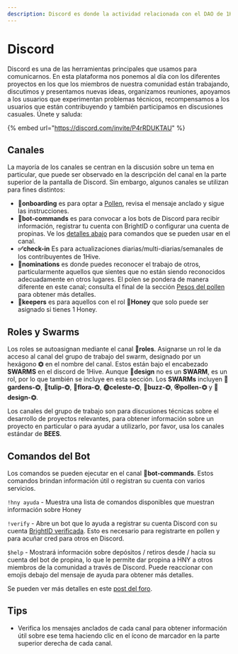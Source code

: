 ```yaml
---
description: Discord es donde la actividad relacionada con el DAO de 1Hive es discutida.
---
```


# Discord



Discord es una de las herramientas principales que usamos para comunicarnos. En esta plataforma nos ponemos al día con los diferentes proyectos en los que los miembros de nuestra comunidad están trabajando, discutimos y presentamos nuevas ideas, organizamos reuniones, apoyamos a los usuarios que experimentan problemas técnicos, recompensamos a los usuarios que están contribuyendo y también participamos en discusiones casuales. Únete y saluda:

{% embed url="https://discord.com/invite/P4rRDUKTAU" %}

## Canales

La mayoría de los canales se centran en la discusión sobre un tema en particular, que puede ser observado en la descripción del canal en la parte superior de la pantalla de Discord. Sin embargo, algunos canales se utilizan para fines distintos:

* **🐛onboarding** es para optar a [Pollen](../acquiring-honey/pollen.md), revisa el mensaje anclado y sigue las instrucciones.
* **🤖bot-commands** es para convocar a los bots de Discord para recibir información, registrar tu cuenta con BrightID o configurar una cuenta de propinas. Ve los [detalles abajo](discord.md#bot-commands) para comandos que se pueden usar en el canal. 
* **✅check-in** Es para actualizaciones diarias/multi-diarias/semanales de los contribuyentes de 1Hive.
* **🍄nominations** es donde puedes reconocer el trabajo de otros, particularmente aquellos que sientes que no están siendo reconocidos adecuadamente en otros lugares. El polen se pondera de manera diferente en este canal; consulta el final de la sección [Pesos del pollen](../acquiring-honey/pollen.md) para obtener más detalles.
* 🍯**keepers** es para aquellos con el rol 🍯**Honey** que solo puede ser asignado si tienes 1 Honey.

## Roles y Swarms

Los roles se autoasignan mediante el canal **🧚roles**. Asignarse un rol le da acceso al canal del grupo de trabajo del swarm, designado por un hexágono **⏣** en el nombre del canal. Estos están bajo el encabezado **SWARMS** en el discord de  1Hive. Aunque **🌈design** no es un **SWARM**, es un rol, por lo que también se incluye en esta sección. Los **SWARMs** incluyen **🌻gardens-⏣**, **🌷tulip-⏣**, **🌺flora-⏣**, **🌞celeste-⏣**, **🐝buzz-⏣**, **🏵pollen-⏣** y **🌈design-⏣**.

Los canales del grupo de trabajo son para discusiones técnicas sobre el desarrollo de proyectos relevantes, para obtener información sobre un proyecto en particular o para ayudar a utilizarlo, por favor,  usa los canales estándar de **BEES**. 

## **Comandos del Bot**

Los comandos se pueden ejecutar en el canal **🤖bot-commands**. Estos comandos brindan información útil o registran su cuenta con varios servicios.

`!hny ayuda` - Muestra una lista de comandos disponibles que muestran información sobre Honey

`!verify` - Abre un bot que lo ayuda a registrar su cuenta Discord con su cuenta [BrightID verificada](../../guides/brightid/). Esto es necesario para registrarte en pollen y para acuñar cred para otros en Discord.

`$help` -  Mostrará información sobre depósitos / retiros desde / hacia su cuenta del bot de propina, lo que le permite dar propina a HNY a otros miembros de la comunidad a través de Discord. Puede reaccionar con emojis debajo del mensaje de ayuda para obtener más detalles.

Se pueden ver más detalles en este [post del foro](https://forum.1hive.org/t/discord-bot-commands/1298).

## **Tips**

* Verifica los mensajes anclados de cada canal para obtener información útil sobre ese tema haciendo clic en el ícono de marcador en la parte superior derecha de cada canal.

